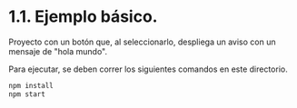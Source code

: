 # 1.1. Ejemplo básico.

Proyecto con un botón que, al seleccionarlo, despliega un aviso con un mensaje de "hola mundo". 

Para ejecutar, se deben correr los siguientes comandos en este directorio. 
```bash
npm install
npm start
```

